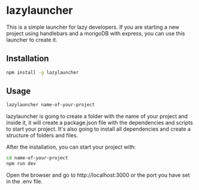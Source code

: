 # lazylauncher

This is a simple launcher for lazy developers.
If you are starting a new project using handlebars and a mongoDB with express, you can use this launcher to create it.

## Installation

```bash
npm install -g lazylauncher
```

## Usage

```bash
lazylauncher name-of-your-project
```

lazylauncher is going to create a folder with the name of your project and inside it, it will create a package.json file with the dependencies and scripts to start your project.
It's also going to install all dependencies and create a structure of folders and files.

After the installation, you can start your project with:

```bash
cd name-of-your-project
npm run dev
```

Open the browser and go to http://localhost:3000 or the port you have set in the .env file.